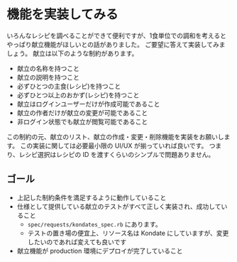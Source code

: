 # 機能を実装してみる

いろんなレシピを調べることができて便利ですが、1食単位での調和を考えるとやっぱり献立機能がほしいとの話がありました。
ご要望に答えて実装してみましょう。
献立は以下のような制約があります。

- 献立の名称を持つこと
- 献立の説明を持つこと
- 必ずひとつの主食(レシピ)を持つこと
- 必ずひとつ以上のおかず(レシピ)を持つこと
- 献立はログインユーザーだけが作成可能であること
- 献立の作者だけが献立の変更が可能であること
- 非ログイン状態でも献立が閲覧可能であること

この制約の元、献立のリスト、献立の作成・変更・削除機能を実装をお願いします。
この実装に関しては必要最小限の UI/UX が揃っていれば良いです。
つまり、レシピ選択はレシピの ID を渡すくらいのシンプルで問題ありません。

## ゴール

- 上記した制約条件を満足するように動作していること
- 仕様として提供している献立のテストがすべて正しく実装され、成功していること
  - `spec/requests/kondates_spec.rb` にあります。
  - テストの置き場の便宜上、リソース名は Kondate にしていますが、変更したいのであれば変えても良いです
- 献立機能が production 環境にデプロイが完了していること
